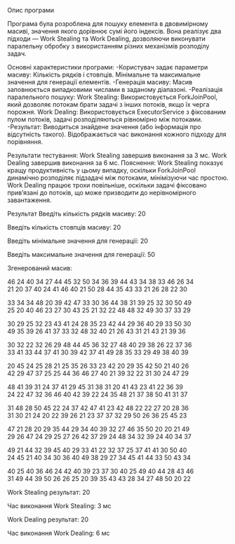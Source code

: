 Опис програми

Програма була розроблена для пошуку елемента в двовимірному масиві, значення якого дорівнює сумі його індексів. Вона реалізує два підходи — Work Stealing та Work Dealing, 
дозволяючи виконувати паралельну обробку з використанням різних механізмів розподілу задач.

Основні характеристики програми:
-Користувач задає параметри масиву:
  Кількість рядків і стовпців.
  Мінімальне та максимальне значення для генерації елементів.
-Генерація масиву:
  Масив заповнюється випадковими числами в заданому діапазоні.
-Реалізація паралельного пошуку:
  Work Stealing: Використовується ForkJoinPool, який дозволяє потокам брати задачі з інших потоків, якщо їх черга порожня.
  Work Dealing: Використовується ExecutorService з фіксованим пулом потоків, задачі розподіляються рівномірно між потоками.
-Результат:
  Виводиться знайдене значення (або інформація про відсутність такого).
  Відображається час виконання кожного підходу для порівняння.
  
Результати тестування:
Work Stealing завершив виконання за 3 мс.
Work Dealing завершив виконання за 6 мс.
Пояснення:
Work Stealing показує кращу продуктивність у цьому випадку, оскільки ForkJoinPool динамічно розподіляє підзадачі між потоками, мінімізуючи час простою.
Work Dealing працює трохи повільніше, оскільки задачі фіксовано прив’язані до потоків, що може призводити до нерівномірного завантаження.

Результат
Введіть кількість рядків масиву: 20

Введіть кількість стовпців масиву: 20

Введіть мінімальне значення для генерації: 20

Введіть максимальне значення для генерації: 50

Згенерований масив:

46	24	40	34	27	44	45	32	50	34	36	39	44	43	34	38	33	46	26	34	
21	20	37	40	24	41	46	40	21	50	28	44	35	43	33	21	26	28	22	30	

33	34	34	48	20	39	42	47	33	30	36	44	38	31	39	25	32	30	50	49	
25	20	40	46	23	27	30	43	25	21	32	22	48	48	32	49	30	37	33	29	

30	29	25	32	23	43	41	24	28	35	23	42	44	29	36	40	29	33	50	30	
49	35	39	26	41	37	33	32	48	32	40	21	26	43	31	21	43	21	39	36
	
30	32	22	32	26	29	48	44	45	36	32	27	48	40	29	38	26	22	37	36	
33	41	33	44	37	41	30	39	42	37	41	49	28	35	33	29	49	38	40	39	

20	45	24	25	28	21	25	35	26	33	23	42	20	29	35	42	50	21	40	26	
42	29	47	37	25	25	44	36	46	27	40	21	39	32	22	31	30	24	47	29	

48	41	39	31	24	37	41	29	45	31	38	31	20	41	43	23	41	22	36	39	
24	22	47	32	36	46	40	42	39	22	24	35	48	21	37	38	50	41	31	37	

31	48	28	50	45	22	24	37	42	47	41	23	42	48	22	22	27	20	28	36	
31	30	21	24	20	22	39	26	21	23	37	37	32	29	50	26	36	25	45	23
	
47	21	28	20	29	35	44	29	34	40	39	32	27	46	35	50	20	20	21	49	
29	26	47	24	29	25	27	26	42	37	29	24	48	34	32	39	24	40	34	37
	
49	21	44	32	39	45	40	29	33	41	22	32	37	25	37	41	41	30	50	40	
24	45	21	40	34	30	36	40	49	38	29	27	34	45	41	44	33	50	43	34
	
40	25	40	36	46	24	42	40	39	23	37	30	40	25	49	40	44	28	43	46	
31	49	44	39	50	26	26	25	20	39	35	43	43	28	34	27	48	50	20	22	

Work Stealing результат: 20

Час виконання Work Stealing: 3 мс

Work Dealing результат: 20

Час виконання Work Dealing: 6 мс 
